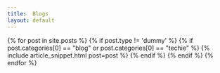 ```yaml
---
title:  Blogs
layout: default
---
```


<div class="ui hidden divider"></div>
<div class="ui items">
{% for post in site.posts %}
  {% if post.type != 'dummy' %}
      {% if post.categories[0] == "blog" or post.categories[0] == "techie" %}
        {% include article_snippet.html post=post %}
      {% endif %}
  {% endif %}
{% endfor %}
</div>

